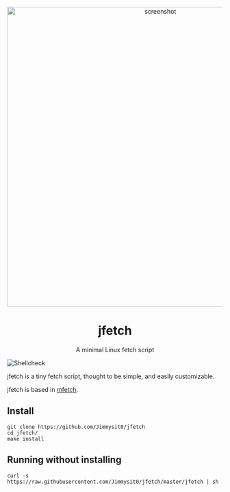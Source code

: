 <p align="center"><img alt="screenshot" src="https://media.discordapp.net/attachments/743573851685912629/784142204746465310/jfetch1.png?width=1920&height=1080" width="700px"></p>
<h1 align="center">jfetch</h1>
<p align="center">A minimal Linux fetch script</p>

![Shellcheck](https://github.com/depsterr/mfetch/workflows/Shellcheck/badge.svg)

jfetch is a tiny fetch script, thought to be simple, and easily customizable.

jfetch is based in [mfetch](https://github.com/depsterr/mfetch).

## Install
```
git clone https://github.com/Jimmysit0/jfetch
cd jfetch/
make install
```

## Running without installing 
```
curl -s https://raw.githubusercontent.com/Jimmysit0/jfetch/master/jfetch | sh
```

